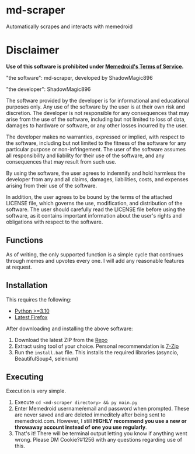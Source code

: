# md-scraper
Automatically scrapes and interacts with memedroid

# Disclaimer
**Use of this software is prohibited under [Memedroid's Terms of Service](https://www.memedroid.com/tos).**

"the software": md-scraper, developed by ShadowMagic896

"the developer": ShadowMagic896

The software provided by the developer is for informational and educational purposes only. Any use of the software by the user is at their own risk and discretion. The developer is not responsible for any consequences that may arise from the use of the software, including but not limited to loss of data, damages to hardware or software, or any other losses incurred by the user.

The developer makes no warranties, expressed or implied, with respect to the software, including but not limited to the fitness of the software for any particular purpose or non-infringement. The user of the software assumes all responsibility and liability for their use of the software, and any consequences that may result from such use.

By using the software, the user agrees to indemnify and hold harmless the developer from any and all claims, damages, liabilities, costs, and expenses arising from their use of the software.

In addition, the user agrees to be bound by the terms of the attached LICENSE file, which governs the use, modification, and distribution of the software. The user should carefully read the LICENSE file before using the software, as it contains important information about the user's rights and obligations with respect to the software.

## Functions
As of writing, the only supported function is a simple cycle that continues through memes and upvotes every 
one. I will add any reasonable features at request.

## Installation
This requires the following:
- [Python >=3.10](https://www.python.org/downloads/)
- [Latest Firefox](https://www.mozilla.org/en-US/firefox/new/)

After downloading and installing the above software:
1. Download the latest ZIP from the [Repo](https://github.com/ShadowMagic896/md-scraper)
2. Extract using tool of your choice. Personal recommendation is [7-Zip](https://www.7-zip.org/)
3. Run the `install.bat` file. This installs the required libraries (asyncio, BeautifulSoup4, selenium)

## Executing
Execution is very simple.

1. Execute `cd <md-scraper directory> && py main.py`
2. Enter Memedroid username/email and password when prompted. These are never saved and are deleted immeditely 
after being sent to memedroid.com. However, I still **HIGHLY recommend you use a new or throwaway account instead of**
**one you use regularly**.
3. That's it! There will be terminal output letting you know if anything went wrong. Please DM Cookie?#1256 with any
questions regarding use of this.